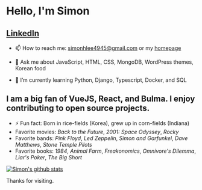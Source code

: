# Hello, I'm Simon

## [LinkedIn](https://www.linkedin.com/in/simon-h-lee/)

- 📫 How to reach me: simonhlee4945@gmail.com or my [homepage](https://simonhlee97.github.io)

- 💬 Ask me about JavaScript, HTML, CSS, MongoDB, WordPress themes, Korean food

- 🌱 I’m currently learning Python, Django, Typescript, Docker, and SQL

## I am a big fan of VueJS, React, and Bulma. I enjoy contributing to open source projects.

- ⚡ Fun fact: Born in rice-fields (Korea), grew up in corn-fields (Indiana)
- Favorite movies: *Back to the Future*, *2001: Space Odyssey*, *Rocky*
- Favorite bands: *Pink Floyd*, *Led Zeppelin*, *Simon and Garfunkel*, *Dave Matthews*, *Stone Temple Pilots*
- Favorite books: *1984*, *Animal Farm*, *Freakonomics*, *Omnivore's Dilemma*, *Liar's Poker*, *The Big Short*

[![Simon's github stats](https://github-readme-stats.vercel.app/api?username=simonhlee97&theme=nightowl)](https://github.com/simonhlee97)


Thanks for visiting.
                                       



